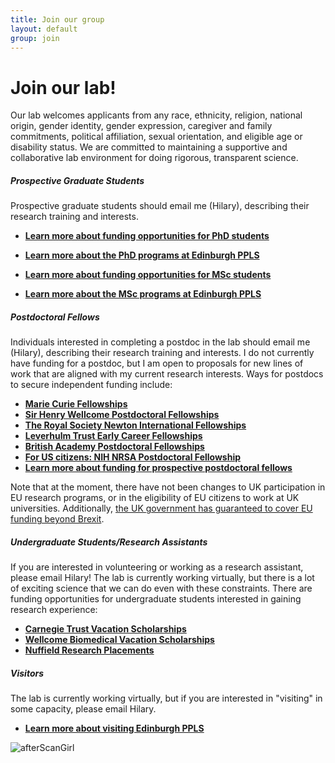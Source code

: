 ```yaml
---
title: Join our group
layout: default
group: join
---
```


# Join our lab!
Our lab welcomes applicants from any race, ethnicity, religion, national origin, gender identity, gender expression, caregiver and family commitments, political affiliation, sexual orientation, and eligible age or disability status. We are committed to maintaining a supportive and collaborative lab environment for doing rigorous, transparent science.
<br/>
##### Prospective Graduate Students

Prospective graduate students should email me (Hilary), describing their research training and interests. 


  * **[Learn more about funding opportunities for PhD students](https://www.ed.ac.uk/ppls/psychology/prospective/postgraduate/funding-research-students)**
  * **[Learn more about the PhD programs at Edinburgh PPLS](https://www.ed.ac.uk/ppls/psychology/prospective/postgraduate/psychology-phd-programme)**


  * **[Learn more about funding opportunities for MSc students](https://www.ed.ac.uk/ppls/psychology/prospective/postgraduate/funding-msc-students)**
  * **[Learn more about the MSc programs at Edinburgh PPLS](https://www.ed.ac.uk/ppls/psychology/prospective/postgraduate/msc)**

##### Postdoctoral Fellows

Individuals interested in completing a postdoc in the lab should email me (Hilary), describing their research training and interests. I do not currently have funding for a postdoc, but I am open to proposals for new lines of work that are aligned with my current research interests. Ways for postdocs to secure independent funding include:
  * **[Marie Curie Fellowships](https://ec.europa.eu/research/mariecurieactions/actions/individual-fellowships_en)**
  * **[Sir Henry Wellcome Postdoctoral Fellowships](https://wellcome.org/grant-funding/schemes/sir-henry-wellcome-postdoctoral-fellowships)**
  * **[The Royal Society Newton International Fellowships](https://ec.europa.eu/research/mariecurieactions/actions/individual-fellowships_en)**
  * **[Leverhulm Trust Early Career Fellowships](https://www.leverhulme.ac.uk/early-career-fellowships)**
  * **[British Academy Postdoctoral Fellowships](https://www.thebritishacademy.ac.uk/funding/postdoctoral-fellowships/)**
  * **[For US citizens: NIH NRSA Postdoctoral Fellowship](https://researchtraining.nih.gov/programs/fellowships/F32)**
  * **[Learn more about funding for prospective postdoctoral fellows](https://ppls.ed.ac.uk/shared/postdoctoral-fellowships/)**

Note that at the moment, there have not been changes to UK participation in EU research programs, or in the eligibility of EU citizens to work at UK universities. Additionally, [the UK government has guaranteed to cover EU funding beyond Brexit](https://www.gov.uk/government/news/chancellor-philip-hammond-guarantees-eu-funding-beyond-date-uk-leaves-the-eu).

##### Undergraduate Students/Research Assistants
If you are interested in volunteering or working as a research assistant, please email Hilary! The lab is currently working virtually, but there is a lot of exciting science that we can do even with these constraints. There are funding opportunities for undergraduate students interested in gaining research experience:
  * **[Carnegie Trust Vacation Scholarships](https://www.carnegie-trust.org/award-schemes/vacation-scholarships/)**
  * **[Wellcome Biomedical Vacation Scholarships](https://wellcome.org/grant-funding/schemes/biomedical-vacation-scholarships)**
  * **[Nuffield Research Placements](https://www.nuffieldfoundation.org/students-teachers/nuffield-research-placements)**

##### Visitors
The lab is currently working virtually, but if you are interested in "visiting" in some capacity, please email Hilary. 
* **[Learn more about visiting Edinburgh PPLS](https://www.ed.ac.uk/ppls/psychology/research/academic-visitors)**

<div class="container px-2 max-width: 100%">
    <img class="img-fluid mx-auto d-block" src="/static/img/afterScangirl_cropped.png" alt="afterScanGirl">
</div>
